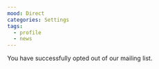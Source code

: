 ```yaml
---
mood: Direct
categories: Settings
tags:
  - profile
  - news
---
```

You have successfully opted out of our mailing list.